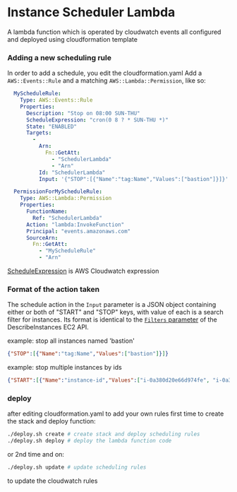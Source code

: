 # Instance Scheduler Lambda

A lambda function which is operated by cloudwatch events
all configured and deployed using cloudformation template




### Adding a new scheduling rule

In order to add a schedule, you edit the cloudformation.yaml
Add a ```AWS::Events::Rule``` and a matching ```AWS::Lambda::Permission```, like so:

```yaml
  MyScheduleRule: 
    Type: AWS::Events::Rule
    Properties: 
      Description: "Stop on 08:00 SUN-THU"
      ScheduleExpression: "cron(0 8 ? * SUN-THU *)"
      State: "ENABLED"
      Targets: 
        - 
          Arn: 
            Fn::GetAtt: 
              - "SchedulerLambda"
              - "Arn"
          Id: "SchedulerLambda"
          Input: '{"STOP":[{"Name":"tag:Name","Values":["bastion"]}]}'

  PermissionForMyScheduleRule: 
    Type: AWS::Lambda::Permission
    Properties: 
      FunctionName: 
        Ref: "SchedulerLambda"
      Action: "lambda:InvokeFunction"
      Principal: "events.amazonaws.com"
      SourceArn: 
        Fn::GetAtt: 
          - "MyScheduleRule"
          - "Arn"
```

[ScheduleExpression](https://docs.aws.amazon.com/AmazonCloudWatch/latest/events/ScheduledEvents.html) is AWS Cloudwatch expression

### Format of the action taken
The schedule action in the ```Input``` parameter is a JSON object containing either or both of "START"  and "STOP" keys, with value of each is a search filter for instances. Its format is identical to the [```Filters``` parameter](https://docs.aws.amazon.com/AWSEC2/latest/APIReference/API_DescribeInstances.html) of the DescribeInstances EC2 API.

example: stop all instances named 'bastion'
```json
{"STOP":[{"Name":"tag:Name","Values":["bastion"]}]}
```

example: stop multiple instances by ids
```json
{"START":[{"Name":"instance-id","Values":["i-0a380d20e66d974fe", "i-0a3801231deadbabe"]}]}
```

### deploy

after editing cloudformation.yaml to add your own rules
first time to create the stack and deploy function:
```sh
./deploy.sh create # create stack and deploy scheduling rules
./deploy.sh deploy # deploy the lambda function code
``` 

or 2nd time and on: 
```sh
./deploy.sh update # update scheduling rules
```
to update the cloudwatch rules
